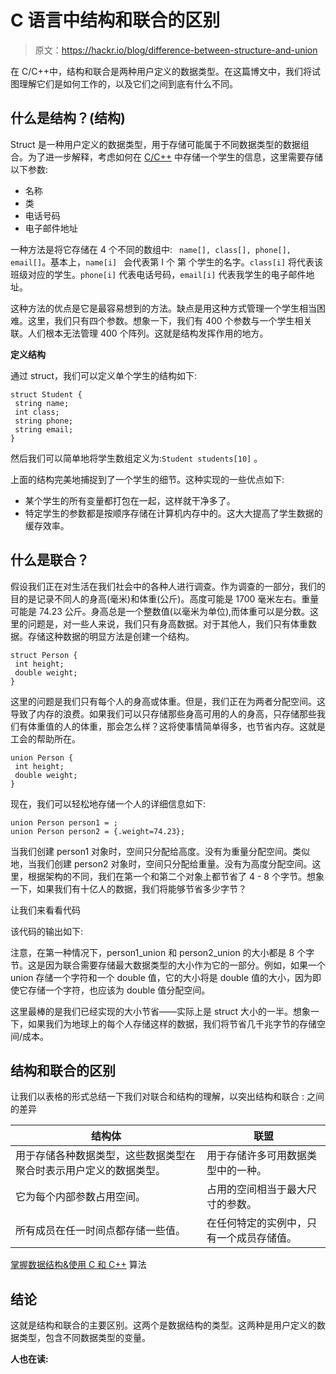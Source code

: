 # C 语言中结构和联合的区别

> 原文：<https://hackr.io/blog/difference-between-structure-and-union>

在 C/C++中，结构和联合是两种用户定义的数据类型。在这篇博文中，我们将试图理解它们是如何工作的，以及它们之间到底有什么不同。

## **什么是结构？(结构)**

Struct 是一种用户定义的数据类型，用于存储可能属于不同数据类型的数据组合。为了进一步解释，考虑如何在 [C/C++](https://hackr.io/blog/difference-between-c-and-cplusplus) 中存储一个学生的信息，这里需要存储以下参数:

*   名称
*   类
*   电话号码
*   电子邮件地址

一种方法是将它存储在 4 个不同的数组中: ` name[], class[], phone[], email[]`。基本上，`name[i] ` 会代表第 I 个 第 个学生的名字。`class[i]` 将代表该班级对应的学生。`phone[i]` 代表电话号码，`email[i]` 代表我学生的电子邮件地址。

这种方法的优点是它是最容易想到的方法。缺点是用这种方式管理一个学生相当困难。这里，我们只有四个参数。想象一下，我们有 400 个参数与一个学生相关联。人们根本无法管理 400 个阵列。这就是结构发挥作用的地方。

**定义结构**

通过 struct，我们可以定义单个学生的结构如下:

```
struct Student {
 string name;
 int class;
 string phone;
 string email;
}

```

然后我们可以简单地将学生数组定义为:`Student students[10]` 。

上面的结构完美地捕捉到了一个学生的细节。这种实现的一些优点如下:

*   某个学生的所有变量都打包在一起，这样就干净多了。
*   特定学生的参数都是按顺序存储在计算机内存中的。这大大提高了学生数据的缓存效率。

## **什么是联合？**

假设我们正在对生活在我们社会中的各种人进行调查。作为调查的一部分，我们的目的是记录不同人的身高(毫米)和体重(公斤)。高度可能是 1700 毫米左右。重量可能是 74.23 公斤。身高总是一个整数值(以毫米为单位),而体重可以是分数。这里的问题是，对一些人来说，我们只有身高数据。对于其他人，我们只有体重数据。存储这种数据的明显方法是创建一个结构。

```
struct Person {
 int height;
 double weight;
}

```

这里的问题是我们只有每个人的身高或体重。但是，我们正在为两者分配空间。这导致了内存的浪费。如果我们可以只存储那些身高可用的人的身高，只存储那些我们有体重值的人的体重，那会怎么样？这将使事情简单得多，也节省内存。这就是工会的帮助所在。

```
union Person {
 int height;
 double weight;
}

```

现在，我们可以轻松地存储一个人的详细信息如下:

```
union Person person1 = ;
union Person person2 = {.weight=74.23};

```

当我们创建 person1 对象时，空间只分配给高度。没有为重量分配空间。类似地，当我们创建 person2 对象时，空间只分配给重量。没有为高度分配空间。这里，根据架构的不同，我们在第一个和第二个对象上都节省了 4 - 8 个字节。想象一下，如果我们有十亿人的数据，我们将能够节省多少字节？

让我们来看看代码

该代码的输出如下:

注意，在第一种情况下，person1_union 和 person2_union 的大小都是 8 个字节。这是因为联合需要存储最大数据类型的大小作为它的一部分。例如，如果一个 union 存储一个字符和一个 double 值，它的大小将是 double 值的大小，因为即使它存储一个字符，也应该为 double 值分配空间。

这里最棒的是我们已经实现的大小节省——实际上是 struct 大小的一半。想象一下，如果我们为地球上的每个人存储这样的数据，我们将节省几千兆字节的存储空间/成本。

## **结构和联合的区别**

让我们以表格的形式总结一下我们对联合和结构的理解，以突出结构和联合 : 之间的差异

| 结构体 | 联盟 |
| --- | --- |
| 用于存储各种数据类型，这些数据类型在聚合时表示用户定义的数据类型。 | 用于存储许多可用数据类型中的一种。 |
| 它为每个内部参数占用空间。 | 占用的空间相当于最大尺寸的参数。 |
| 所有成员在任一时间点都存储一些值。 | 在任何特定的实例中，只有一个成员存储值。 |

[掌握数据结构&使用 C 和 C++](https://click.linksynergy.com/link?id=jU79Zysihs4&offerid=1045023.2121018&type=2&murl=https%3A%2F%2Fwww.udemy.com%2Fcourse%2Fdatastructurescncpp%2F) 算法

## **结论**

这就是结构和联合的主要区别。这两个是数据结构的类型。这两种是用户定义的数据类型，包含不同数据类型的变量。

**人也在读:**